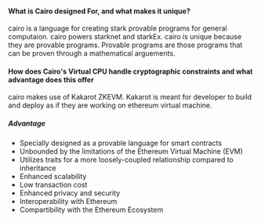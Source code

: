 #### What is Cairo designed For, and what makes it unique?

cairo is a language for creating stark provable programs for general computaion. cairo powers starknet and starkEx. cairo is unique because they are provable programs. Provable programs are those programs that can be proven through a mathematical arguements.

#### How does Cairo's Virtual CPU handle cryptographic constraints and what advantage does this offer

cairo makes use of Kakarot ZKEVM. Kakarot is meant for developer to build and deploy as if they are working on ethereum virtual machine.


##### Advantage
* Specially designed as a provable language for smart contracts
* Unbounded by the limitations of the Ethereum Virtual Machine (EVM)
* Utilizes traits for a more loosely-coupled relationship compared to inheritance
* Enhanced scalability
* Low transaction cost
* Enhanced privacy and security
* Interoperability with Ethereum
* Compartibility with the Ethereum Ecosystem